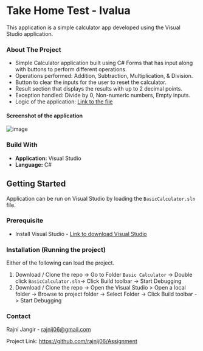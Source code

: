 # Take Home Test - Ivalua
This application is a simple calculator app developed using the Visual Studio application.

### About The Project
- Simple Calculator application built using C# Forms that has input along with buttons to perform different operations.
- Operations performed: Addition, Subtraction, Multiplication, & Division.
- Button to clear the inputs for the user to reset the calculator.
- Result section that displays the results with up to 2 decimal points.
- Exception handled: Divide by 0, Non-numeric numbers, Empty inputs.
- Logic of the application: [Link to the file](https://github.com/rajnij06/Assignment/blob/main/BasicCalculator/BasicCalculator/Form1.cs) 

#### Screenshot of the application
![image](https://user-images.githubusercontent.com/90524660/230284245-8f326872-1136-486f-81b3-332c5b4136ac.png)

### Build With
- **Application:** Visual Studio
- **Language:** C# 

## Getting Started
Application can be run on Visual Studio by loading the `BasicCalculator.sln` file.

### Prerequisite
- Install Visual Studio - [Link to download Visual Studio](https://visualstudio.microsoft.com/downloads/)

### Installation (Running the project)
Either of the following can load the project.
1. Download / Clone the repo -> Go to Folder `Basic Calculator` -> Double click `BasicCalculator.sln`-> Click Build toolbar -> Start Debugging
2. Download / Clone the repo -> Open the Visual Studio > Open a local folder -> Browse to project folder -> Select Folder -> Click Build toolbar -> Start Debugging

### Contact
Rajni Jangir - rajnij06@gmail.com

Project Link: https://github.com/rajnij06/Assignment
